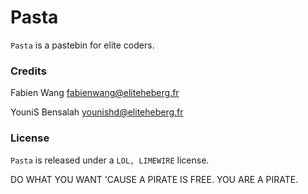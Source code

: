 # Pasta

`Pasta` is a pastebin for elite coders.

### Credits

Fabien Wang [fabienwang@eliteheberg.fr](mailto:fabienwang@eliteheberg.fr)

YouniS Bensalah [younishd@eliteheberg.fr](mailto:younishd@eliteheberg.fr)

### License

`Pasta` is released under a `LOL, LIMEWIRE` license.

DO WHAT YOU WANT 'CAUSE A PIRATE IS FREE. YOU ARE A PIRATE.
